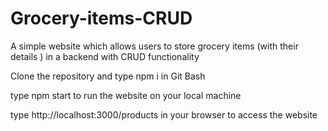 # Grocery-items-CRUD
A simple website which allows users to store grocery items (with their details ) in a backend with CRUD functionality 

Clone the repository and type npm i in Git Bash

type npm start to run the website on your local machine

type http://localhost:3000/products in your browser to access the website
